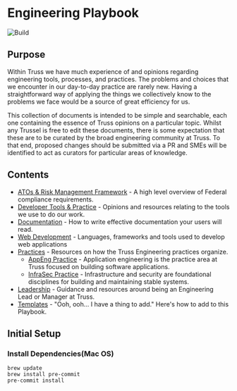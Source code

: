 # Engineering Playbook

![Build](https://github.com/TrussWorks/Engineering-Playbook/actions/workflows/pre_commit.yaml/badge.svg)

## Purpose

Within Truss we have much experience of and opinions regarding engineering tools, processes, and practices. The problems and choices that we encounter in our day-to-day practice are rarely new. Having a straightforward way of applying the things we collectively know to the problems we face would be a source of great efficiency for us.

This collection of documents is intended to be simple and searchable, each one containing the essence of Truss opinions on a particular topic. Whilst any Trussel is free to edit these documents, there is some expectation that these are to be curated by the broad engineering community at Truss. To that end, proposed changes should be submitted via a PR and SMEs will be identified to act as curators for particular areas of knowledge.

## Contents

- [ATOs & Risk Management Framework](/docs/compliance) - A high level overview of Federal compliance requirements.
- [Developer Tools & Practice](./developing/README.md) - Opinions and resources relating to the tools we use to do our work.
- [Documentation](/docs/documentation/intro-to-docs) - How to write effective documentation your users will read.
- [Web Development](./web/README.md) - Languages, frameworks and tools used to develop web applications
- [Practices](/docs/practices) - Resources on how the Truss Engineering practices organize.
  - [AppEng Practice](./appeng/README.md) - Application engineering is the
    practice area at Truss focused on building software applications.
  - [InfraSec Practice](./infrasec/README.md) - Infrastructure and security are foundational disciplines for building and maintaining stable systems.
- [Leadership](./leadership/README.md) - Guidance and resources around being an Engineering Lead or Manager at Truss.
- [Templates](./templates/README.md) - "Ooh, ooh... I have a thing to add." Here's how to add to this Playbook.

## Initial Setup

### Install Dependencies(Mac OS)

```
brew update
brew install pre-commit
pre-commit install
```
